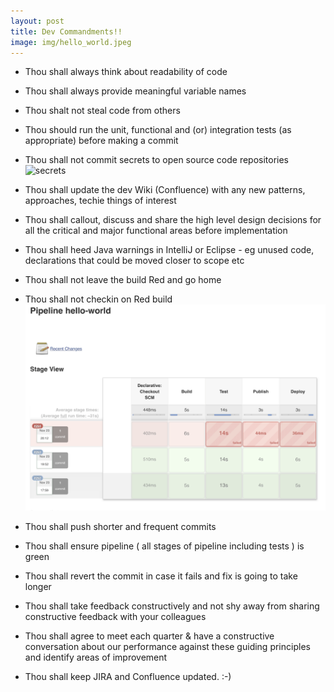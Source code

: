 ```yaml
---
layout: post
title: Dev Commandments!! 
image: img/hello_world.jpeg
---
```

  
*  Thou shall always think about readability of code
 
*  Thou shall always provide meaningful variable names 

*  Thou shalt not steal code from others 

*  Thou should run the unit, functional and (or) integration tests (as appropriate) before making a commit 

*  Thou shall not commit secrets to open source code repositories 
![secrets](https://media.giphy.com/media/LiRoVoHjMa5bO/giphy.gif)
  
*  Thou shall update the dev Wiki (Confluence) with any new patterns, approaches, techie things of interest   
  
*  Thou shall callout, discuss and share the high level design decisions for all the critical and major functional areas before implementation  
   
*  Thou shall heed Java warnings in IntelliJ or Eclipse  - eg unused code, declarations that could be moved closer to scope etc 
  
*  Thou shall not leave the build Red and go home 
  
*  Thou shall not checkin on Red build 
![redbuild](../img/dev_commands/red_build.png)

  
*  Thou shall push shorter and frequent commits   
  
*  Thou shall ensure pipeline ( all stages of pipeline including tests ) is green   
  
*  Thou shall revert the commit in case it fails and fix is going to take longer   
  
*  Thou shall take feedback constructively and not shy away from sharing constructive feedback with your colleagues
  
*  Thou shall agree to meet each quarter & have a constructive conversation about our performance against these guiding principles and identify areas of improvement
  
*  Thou shall keep JIRA and Confluence updated. :-)


